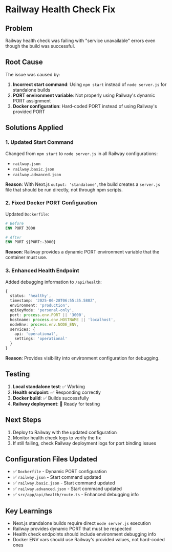 # Railway Health Check Fix

## Problem
Railway health check was failing with "service unavailable" errors even though the build was successful.

## Root Cause
The issue was caused by:
1. **Incorrect start command**: Using `npm start` instead of `node server.js` for standalone builds
2. **PORT environment variable**: Not properly using Railway's dynamic PORT assignment
3. **Docker configuration**: Hard-coded PORT instead of using Railway's provided PORT

## Solutions Applied

### 1. Updated Start Command
Changed from `npm start` to `node server.js` in all Railway configurations:
- `railway.json`
- `railway.basic.json` 
- `railway.advanced.json`

**Reason**: With Next.js `output: 'standalone'`, the build creates a `server.js` file that should be run directly, not through npm scripts.

### 2. Fixed Docker PORT Configuration
Updated `Dockerfile`:
```dockerfile
# Before
ENV PORT 3000

# After  
ENV PORT ${PORT:-3000}
```

**Reason**: Railway provides a dynamic PORT environment variable that the container must use.

### 3. Enhanced Health Endpoint
Added debugging information to `/api/health`:
```typescript
{
  status: 'healthy',
  timestamp: '2025-06-28T06:55:35.580Z',
  environment: 'production',
  apiKeyMode: 'personal-only',
  port: process.env.PORT || '3000',
  hostname: process.env.HOSTNAME || 'localhost', 
  nodeEnv: process.env.NODE_ENV,
  services: {
    api: 'operational',
    settings: 'operational'
  }
}
```

**Reason**: Provides visibility into environment configuration for debugging.

## Testing
1. **Local standalone test**: ✅ Working
2. **Health endpoint**: ✅ Responding correctly
3. **Docker build**: ✅ Builds successfully
4. **Railway deployment**: 🔄 Ready for testing

## Next Steps
1. Deploy to Railway with the updated configuration
2. Monitor health check logs to verify the fix
3. If still failing, check Railway deployment logs for port binding issues

## Configuration Files Updated
- ✅ `Dockerfile` - Dynamic PORT configuration
- ✅ `railway.json` - Start command updated
- ✅ `railway.basic.json` - Start command updated  
- ✅ `railway.advanced.json` - Start command updated
- ✅ `src/app/api/health/route.ts` - Enhanced debugging info

## Key Learnings
- Next.js standalone builds require direct `node server.js` execution
- Railway provides dynamic PORT that must be respected
- Health check endpoints should include environment debugging info
- Docker ENV vars should use Railway's provided values, not hard-coded ones
